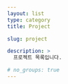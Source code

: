 ```yaml
---
layout: list
type: category
title: Project

slug: project

description: >
  프로젝트 목록입니다.

# no_groups: true
---
```

